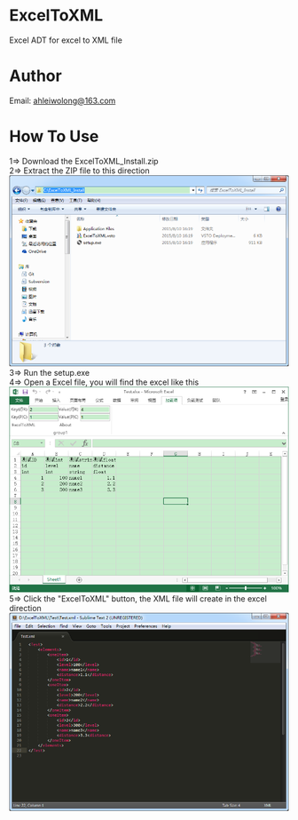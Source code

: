 # ExcelToXML
Excel ADT for excel to XML file
# Author
Email: ahleiwolong@163.com


# How To Use  
1=> Download the ExcelToXML_Install.zip  
2=> Extract the ZIP file to this direction  
![](https://github.com/onelei/ExcelToXML/blob/master/ImgCache/mulu.png)  
3=> Run the setup.exe  
4=> Open a Excel file, you will find the excel like this  
![](https://github.com/onelei/ExcelToXML/blob/master/ImgCache/testExcel.png)  
5=> Click the "ExcelToXML" button, the XML file will create in the excel direction  
![](https://github.com/onelei/ExcelToXML/blob/master/ImgCache/testXml.png)
